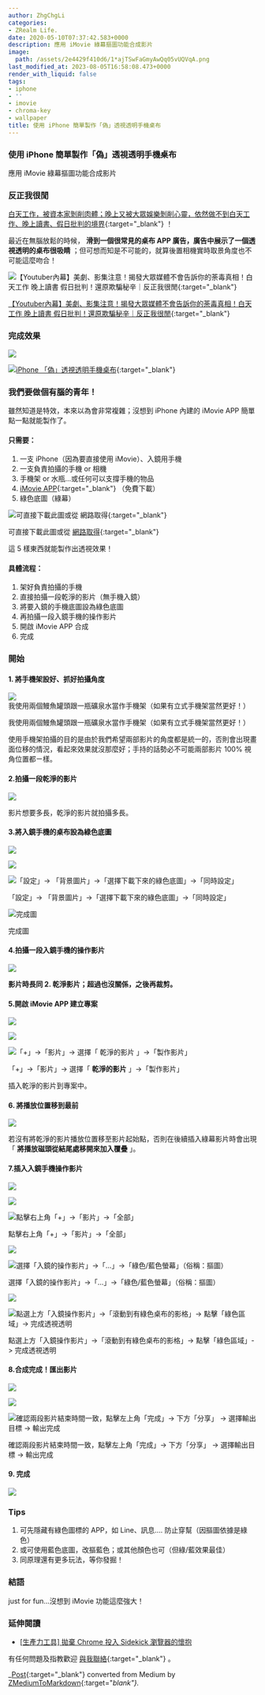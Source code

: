 ```yaml
---
author: ZhgChgLi
categories:
- ZRealm Life.
date: 2020-05-10T07:37:42.583+0000
description: 應用 iMovie 綠幕摳圖功能合成影片
image:
  path: /assets/2e4429f410d6/1*ajTSwFaGmyAwQq05vUQVqA.png
last_modified_at: 2023-08-05T16:58:08.473+0000
render_with_liquid: false
tags:
- iphone
- ''
- imovie
- chroma-key
- wallpaper
title: 使用 iPhone 簡單製作「偽」透視透明手機桌布
---
```


### 使用 iPhone 簡單製作「偽」透視透明手機桌布

應用 iMovie 綠幕摳圖功能合成影片

### 反正我很閒

[白天工作，被資本家剝削肉體；晚上又被大眾娛樂剝削心靈，依然做不到白天工作、晚上讀書、假日批判的境界](https://www.youtube.com/watch?v=0_dVHQBx-4k){:target="_blank"} ！

最近在無腦放鬆的時候， **滑到一個很常見的桌布 APP 廣告，廣告中展示了一個透視透明的桌布很吸睛** ；但可想而知是不可能的，就算後置相機實時取景角度也不可能這麼吻合！


![[【Youtuber內幕】美劇、影集注意！揭發大眾媒體不會告訴你的荼毒真相！白天工作 晚上讀書 假日批判！還原欺騙秘辛｜反正我很閒](https://www.youtube.com/watch?v=0_dVHQBx-4k){:target="_blank"}](/assets/2e4429f410d6/1*ld3iXPtwH_pqTLADZcnSNg.png)

[【Youtuber內幕】美劇、影集注意！揭發大眾媒體不會告訴你的荼毒真相！白天工作 晚上讀書 假日批判！還原欺騙秘辛｜反正我很閒](https://www.youtube.com/watch?v=0_dVHQBx-4k){:target="_blank"}
### 完成效果


![](/assets/2e4429f410d6/1*ajTSwFaGmyAwQq05vUQVqA.png)



[![iPhone 「偽」透視透明手機桌布](/assets/2e4429f410d6/1cac_hqdefault.jpg "iPhone 「偽」透視透明手機桌布")](https://www.youtube.com/watch?v=J_uFAQEHxDM){:target="_blank"}

### 我們要做個有腦的青年！

雖然知道是特效，本來以為會非常複雜；沒想到 iPhone 內建的 iMovie APP 簡單點一點就能製作了。
#### **只需要：**
1. 一支 iPhone（因為要直接使用 iMovie）、入鏡用手機
2. 一支負責拍攝的手機 or 相機
3. 手機架 or 水瓶…或任何可以支撐手機的物品
4. [iMovie APP](https://apps.apple.com/tw/app/imovie/id377298193){:target="_blank"} （免費下載）
5. 綠色底圖（綠幕）



![可直接下載此圖或從 [網路取得](https://www.google.com/search?q=green+screen&tbm=isch&ved=2ahUKEwiWl7yC16jpAhXAx4sBHWVACioQ2-cCegQIABAA&oq=green+screen&gs_lcp=CgNpbWcQAzIECCMQJzIECCMQJzICCAAyAggAMgIIADICCAAyAggAMgIIADICCAAyAggAULXwGli18BpgxPQaaABwAHgAgAE4iAE4kgEBMZgBAKABAaoBC2d3cy13aXotaW1n&sclient=img&ei=u6C3XtbNBsCPr7wP5YCp0AI&bih=945&biw=1920){:target="_blank"}](/assets/2e4429f410d6/1*nsCFd5nwtAIYr0qc8QlzUg.jpeg)

可直接下載此圖或從 [網路取得](https://www.google.com/search?q=green+screen&tbm=isch&ved=2ahUKEwiWl7yC16jpAhXAx4sBHWVACioQ2-cCegQIABAA&oq=green+screen&gs_lcp=CgNpbWcQAzIECCMQJzIECCMQJzICCAAyAggAMgIIADICCAAyAggAMgIIADICCAAyAggAULXwGli18BpgxPQaaABwAHgAgAE4iAE4kgEBMZgBAKABAaoBC2d3cy13aXotaW1n&sclient=img&ei=u6C3XtbNBsCPr7wP5YCp0AI&bih=945&biw=1920){:target="_blank"}

這 5 樣東西就能製作出透視效果！
#### 具體流程：
1. 架好負責拍攝的手機
2. 直接拍攝一段乾淨的影片（無手機入鏡）
3. 將要入鏡的手機底圖設為綠色底圖
4. 再拍攝一段入鏡手機的操作影片
5. 開啟 iMovie APP 合成
6. 完成

### 開始
#### 1\. 將手機架設好、抓好拍攝角度


![我使用兩個鰻魚罐頭跟一瓶礦泉水當作手機架（如果有立式手機架當然更好！）](/assets/2e4429f410d6/1*-Y5H7G6VVPUUgTGaUB2f1A.jpeg)

我使用兩個鰻魚罐頭跟一瓶礦泉水當作手機架（如果有立式手機架當然更好！）

使用手機架拍攝的目的是由於我們希望兩部影片的角度都是統一的，否則會出現畫面位移的情況，看起來效果就沒那麼好；手持的話勢必不可能兩部影片 100% 視角位置都ㄧ樣。
#### 2\.拍攝一段乾淨的影片


![](/assets/2e4429f410d6/1*qvC6sNrznXmv9rHoWzPiUA.jpeg)


影片想要多長，乾淨的影片就拍攝多長。
#### 3\.將入鏡手機的桌布設為綠色底圖


![](/assets/2e4429f410d6/1*m_MEA1SudODPvYyogcd5Gw.png)



![](/assets/2e4429f410d6/1*-qVuOCQWlTpjkopYVV_SMg.png)



![「設定」\-&gt; 「背景圖片」\-&gt;「選擇下載下來的綠色底圖」\-&gt;「同時設定」](/assets/2e4429f410d6/1*qso6JJNOi2Ox_hMfLMAR6A.png)

「設定」\-&gt; 「背景圖片」\-&gt;「選擇下載下來的綠色底圖」\-&gt;「同時設定」


![完成圖](/assets/2e4429f410d6/1*NYjXaoCiscPDzYdIlyUPbA.png)

完成圖
#### 4\.拍攝一段入鏡手機的操作影片


![](/assets/2e4429f410d6/1*SOyY49HM3-kWmDCdjrznDQ.jpeg)


**影片時長同 2\. 乾淨影片；超過也沒關係，之後再裁剪。**
#### 5\.開啟 iMovie APP 建立專案


![](/assets/2e4429f410d6/1*s71QOS2Eici5nXtOohc1UQ.png)



![](/assets/2e4429f410d6/1*GGZFGI_ttJyAc4L1GghZBw.png)



![「\+」\-&gt;「影片」\-&gt; 選擇「 **乾淨的影片** 」\-&gt;「製作影片」](/assets/2e4429f410d6/1*Ju3cpubikU57M0fRadT_FA.jpeg)

「\+」\-&gt;「影片」\-&gt; 選擇「 **乾淨的影片** 」\-&gt;「製作影片」

插入乾淨的影片到專案中。
#### 6\. 將播放位置移到最前


![](/assets/2e4429f410d6/1*hCeZAoZggCU14s5rAmqv9Q.png)


若沒有將乾淨的影片播放位置移至影片起始點，否則在後續插入綠幕影片時會出現「 **將播放磁頭從結尾處移開來加入覆疊** 」。
#### 7\.插入入鏡手機操作影片


![](/assets/2e4429f410d6/1*hCeZAoZggCU14s5rAmqv9Q.png)



![](/assets/2e4429f410d6/1*QWv0KEjoOGT6ij1A9aSeFA.png)



![點擊右上角「\+」\-&gt;「影片」\-&gt;「全部」](/assets/2e4429f410d6/1*bV7cBJN5tQyez7h1UEo3GA.jpeg)

點擊右上角「\+」\-&gt;「影片」\-&gt;「全部」


![](/assets/2e4429f410d6/1*oQnGYEzWKHg4G7sYeiANVg.jpeg)



![選擇「入鏡的操作影片」\-&gt;「…」\-&gt;「綠色/藍色螢幕」（俗稱：摳圖）](/assets/2e4429f410d6/1*VQZKKIb0Y0XdaetEeRBPJA.jpeg)

選擇「入鏡的操作影片」\-&gt;「…」\-&gt;「綠色/藍色螢幕」（俗稱：摳圖）


![](/assets/2e4429f410d6/1*pzVjiHLmhPNVnuqGpx5yUg.jpeg)



![點選上方「入鏡操作影片」\-&gt;「滾動到有綠色桌布的影格」\-&gt; 點擊「綠色區域」\-&gt; 完成透視透明](/assets/2e4429f410d6/1*r2Y1PvoSM5IVrXGoekR1zA.png)

點選上方「入鏡操作影片」\-&gt;「滾動到有綠色桌布的影格」\-&gt; 點擊「綠色區域」\-&gt; 完成透視透明
#### 8\.合成完成！匯出影片


![](/assets/2e4429f410d6/1*DBOh8iEHmDrjQUdft2yyFQ.jpeg)



![](/assets/2e4429f410d6/1*y7fi8Q5R4oAf9DGmsc9v1Q.png)



![確認兩段影片結束時間一致，點擊左上角「完成」\-&gt; 下方「分享」 \-&gt; 選擇輸出目標 \-&gt; 輸出完成](/assets/2e4429f410d6/1*rlG8lMVKmPhUqBkrvzfglA.png)

確認兩段影片結束時間一致，點擊左上角「完成」\-&gt; 下方「分享」 \-&gt; 選擇輸出目標 \-&gt; 輸出完成
#### 9\. 完成


![](/assets/2e4429f410d6/1*syfCA0bTJvKuf7cKQxzOrQ.gif)

### Tips
1. 可先隱藏有綠色圖標的 APP，如 Line、訊息…\. 防止穿幫（因摳圖依據是綠色）
2. 或可使用藍色底圖，改摳藍色；或其他顏色也可（但綠/藍效果最佳）
3. 同原理還有更多玩法，等你發掘！

### 結語

just for fun…沒想到 iMovie 功能這麼強大！
### 延伸閱讀
- [\[生產力工具\] 拋棄 Chrome 投入 Sidekick 瀏覽器的懷抱](../118e924a1477/)



有任何問題及指教歡迎 [與我聯絡](https://www.zhgchg.li/contact){:target="_blank"} 。



_[Post](https://medium.com/zrealm-life/%E4%BD%BF%E7%94%A8-iphone-%E7%B0%A1%E5%96%AE%E8%A3%BD%E4%BD%9C-%E5%81%BD-%E9%80%8F%E8%A6%96%E9%80%8F%E6%98%8E%E6%89%8B%E6%A9%9F%E6%A1%8C%E5%B8%83-2e4429f410d6){:target="_blank"} converted from Medium by [ZMediumToMarkdown](https://github.com/ZhgChgLi/ZMediumToMarkdown){:target="_blank"}._